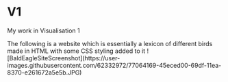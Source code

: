 # V1
<p>My work in Visualisation 1 </p>
The following is a website which is essentially a lexicon of different birds made in HTML with some CSS styling added to it
![BaldEagleSiteScreenshot](https://user-images.githubusercontent.com/62332972/77064169-45eced00-69df-11ea-8370-e261672a5e5b.JPG)

